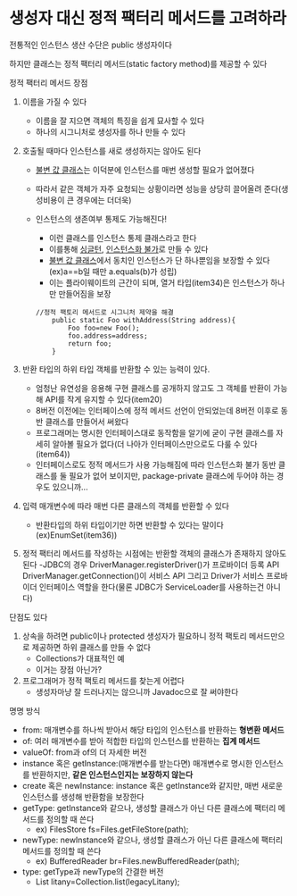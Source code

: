 # 생성자 대신 정적 팩터리 메서드를 고려하라

전통적인 인스턴스 생산 수단은 public 생성자이다

하지만 클래스는 정적 팩터리 메서드(static factory method)를 제공할 수 있다

정적 팩터리 메서드 장점

1. 이름을 가질 수 있다
   - 이름을 잘 지으면 객체의 특징을 쉽게 묘사할 수 있다
   - 하나의 시그니처로 생성자를 하나 만들 수 있다
2. 호출될 때마다 인스턴스를 새로 생성하지는 않아도 된다
   - [불변 값  클래스](../../chapter4/item17)는 이덕분에 인스턴스를 매번
     생성할 필요가 없어졌다
   - 따라서 같은 객체가 자주 요청되는 상황이라면 성능을 상당히 끌어올려
     준다(생성비용이 큰 경우에는 더더욱)
   - 인스턴스의 생존여부 통제도 가능해진다!

     - 이런 클래스를 인스턴스 통제 클래스라고 한다
     - 이를통해 [싱글턴](../../chapter2/item3),
       [인스턴스화 불가](../../chapter2/item4)로 만들 수 있다
     - [불변 값  클래스](../../chapter4/item17)에서 동치인 인스턴스가 단
       하나뿐임을 보장할 수 있다(ex)a==b일 때만 a.equals(b)가 성립)
     - 이는 플라이웨이트의 근간이 되며, 열거 타입(item34)은 인스턴스가 하나만
       만들어짐을 보장

     ```
     //정적 팩토리 메서드로 시그니처 제약을 해결
         public static Foo withAddress(String address){
             Foo foo=new Foo();
             foo.address=address;
             return foo;
         }
     ```
3. 반환 타입의 하위 타입 객체를 반환할 수 있는 능력이 있다.
   - 엄청난 유연성을 응용해 구현 클래스를 공개하지 않고도 그 객체를 반환이 가능해
     API를 작게 유지할 수 있다(item20)
   - 8버전 이전에는 인터페이스에 정적 메서드 선언이 안되었는데 8버전 이후로 동반
     클래스를 만들어서 써왔다
   - 프로그래머는 명시한 인터페이스대로 동작함을 알기에 굳이 구현 클래스를 자세히
     알아볼 필요가 없다(더 나아가 인터페이스만으로도 다룰 수 있다(item64))
   - 인터페이스로도 정적 메서드가 사용 가능해짐에 따라 인스턴스화 불가 동반
     클래스를 둘 필요가 없어 보이지만, package-private 클래스에 두어야 하는
     경우도 있으니까...
4. 입력 매개변수에 따라 매번 다른 클래스의 객체를 반환할 수 있다
   - 반환타입의 하위 타입이기만 하면 반환할 수 있다는
     말이다(ex)EnumSet(item36))

5. 정적 팩터리 메서드를 작성하는 시점에는 반환할 객체의 클래스가 존재하지 않아도
   된다
   -JDBC의 경우 DriverManager.registerDriver()가 프로바이더 등록 API DriverManager.getConnection()이 서비스 API 그리고 Driver가 서비스 프로바이더 인터페이스 역할을 한다(물론 JDBC가 ServiceLoader를 사용하는건 아니다)

단점도 있다
1. 상속을 하려면 public이나 protected 생성자가 필요하니 정적 팩토리 메서드만으로 제공하면 하위 클래스를 만들 수 없다
   - Collections가 대표적인 예
   - 이거는 장점 아닌가?
2. 프로그래머가 정적 팩토리 메서드를 찾는게 어렵다
   - 생성자마냥 잘 드러나지는 않으니까 Javadoc으로 잘 써야한다


명명 방식
- from: 매개변수를 하나씩 받아서 해당 타입의 인스턴스를 반환하는 **형변환 메서드**
- of: 여러 매개변수를 받아 적합한 타입의 인스턴스를 반환하는 **집계 메서드**
- valueOf: from과 of의 더 자세한 버전
- instance 혹은 getInstance:(매개변수를 받는다면) 매개변수로 명시한 인스턴스를 반환하지만, **같은 인스턴스인지는 보장하지 않는다**
- create 혹은 newInstance: instance 혹은 getInstance와 같지만, 매번 새로운 인스턴스를 생성해 반환함을 보장한다
- getType: getInstance와 같으나, 생성할 클래스가 아닌 다른 클래스에 팩터리 메서드를 정의할 때 쓴다
  - ex) FilesStore fs=Files.getFileStore(path);
- newType: newInstance와 같으나, 생성할 클래스가 아닌 다른 클래스에 팩터리 메서드를 정의할 때 쓴다
  - ex) BufferedReader br=Files.newBufferedReader(path);
- type: getType과 newType의 간결한 버전
  - List<Complaint> litany=Collection.list(legacyLitany);